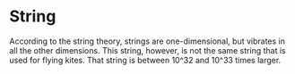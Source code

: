 # String

According to the string theory, strings are one-dimensional, but vibrates in all
the other dimensions. This string, however, is not the same string that is used
for flying kites. That string is between 10^32 and 10^33 times larger.
